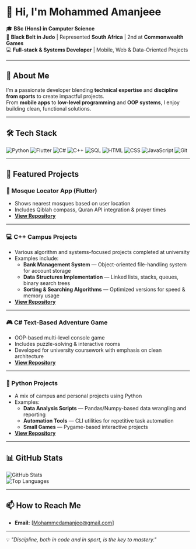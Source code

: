 # 👋 Hi, I'm Mohammed Amanjeee  

🎓 **BSc (Hons) in Computer Science**  
🥋 **Black Belt in Judo** | Represented **South Africa** | 2nd at **Commonwealth Games**  
💻 **Full-stack & Systems Developer** | Mobile, Web & Data-Oriented Projects  

---

## 🚀 About Me
I’m a passionate developer blending **technical expertise** and **discipline from sports** to create impactful projects.  
From **mobile apps** to **low-level programming** and **OOP systems**, I enjoy building clean, functional solutions.

---

## 🛠 Tech Stack

![Python](https://img.shields.io/badge/Python-3776AB?style=flat&logo=python&logoColor=white)
![Flutter](https://img.shields.io/badge/Flutter-02569B?style=flat&logo=flutter&logoColor=white)
![C#](https://img.shields.io/badge/C%23-239120?style=flat&logo=c-sharp&logoColor=white)
![C++](https://img.shields.io/badge/C++-00599C?style=flat&logo=c%2B%2B&logoColor=white)
![SQL](https://img.shields.io/badge/SQL-003B57?style=flat&logo=database&logoColor=white)
![HTML](https://img.shields.io/badge/HTML5-E34F26?style=flat&logo=html5&logoColor=white)
![CSS](https://img.shields.io/badge/CSS3-1572B6?style=flat&logo=css3&logoColor=white)
![JavaScript](https://img.shields.io/badge/JavaScript-F7DF1E?style=flat&logo=javascript&logoColor=black)
![Git](https://img.shields.io/badge/Git-F05032?style=flat&logo=git&logoColor=white)

---

## 🌟 Featured Projects

### 📍 Mosque Locator App (Flutter)
- Shows nearest mosques based on user location  
- Includes Qiblah compass, Quran API integration & prayer times  
- **[View Repository](https://github.com/yourusername/mosque-locator-app)**  

---

### 💻 C++ Campus Projects
- Various algorithm and systems-focused projects completed at university  
- Examples include:
  - **Bank Management System** — Object-oriented file-handling system for account storage  
  - **Data Structures Implementation** — Linked lists, stacks, queues, binary search trees  
  - **Sorting & Searching Algorithms** — Optimized versions for speed & memory usage  
- **[View Repository](https://github.com/yourusername/cpp-campus-projects)**  

---

### 🎮 C# Text-Based Adventure Game
- OOP-based multi-level console game  
- Includes puzzle-solving & interactive rooms  
- Developed for university coursework with emphasis on clean architecture  
- **[View Repository](https://github.com/MoAmanjee/CSharp.git)**  

---

### 🐍 Python Projects
- A mix of campus and personal projects using Python  
- Examples:
  - **Data Analysis Scripts** — Pandas/Numpy-based data wrangling and reporting  
  - **Automation Tools** — CLI utilities for repetitive task automation  
  - **Small Games** — Pygame-based interactive projects  
- **[View Repository](https://github.com/yourusername/python-projects)**  

---

## 📊 GitHub Stats

![GitHub Stats](https://github-readme-stats.vercel.app/api?username=yourusername&show_icons=true&theme=radical)  
![Top Languages](https://github-readme-stats.vercel.app/api/top-langs/?username=yourusername&layout=compact)

---

## 📫 How to Reach Me
- **Email:** [Mohammedamanjee@gmail.com] 


---
💡 *"Discipline, both in code and in sport, is the key to mastery."*



